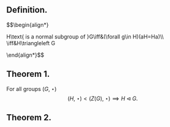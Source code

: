 
## Definition.

$$\begin{align*}

H\text{ is a normal subgroup of }G\iff&(\forall g\in H)(aH=Ha)\\\\
\iff&H\triangleleft G

\end{align*}$$

## Theorem 1.

For all groups $(G,\;\star)$
$$(H,\;\star)<(Z(G),\;\star)\implies H\triangleleft G\text{.}$$

## Theorem 2.

